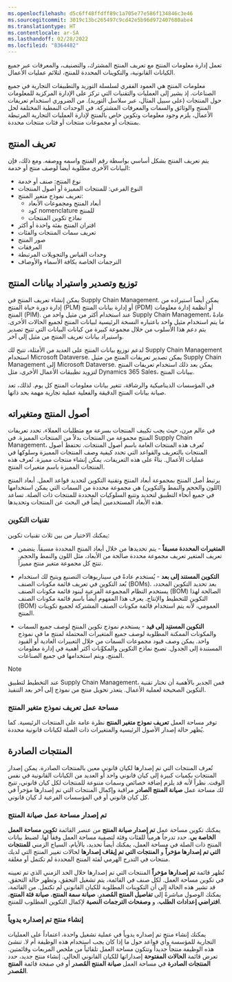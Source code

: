 ```yaml
---
ms.openlocfilehash: d5c6ff48ffdff89c1a705e77e586f134846c3e46
ms.sourcegitcommit: 3019c13bc265497c9cd42e5b96d972407680abe4
ms.translationtype: HT
ms.contentlocale: ar-SA
ms.lasthandoff: 02/28/2022
ms.locfileid: "8364482"
---
```

تعمل إدارة معلومات المنتج مع تعريف المنتج المشترك، والتصنيف، والمعرفات عبر جميع الكيانات القانونية، والتكوينات المحددة للمنتج، لتلائم عمليات الأعمال.

معلومات المنتج هي العمود الفقري لسلسلة التوريد والتطبيقات التجارية في جميع الصناعات. إذ يشير إلى العمليات والتقنيات التي تركز على الإدارة المركزية للمعلومات حول المنتجات (على سبيل المثال، عبر سلاسل التوريد). من الضروري استخدام تعريفات المنتج والوثائق والسمات والمعرفات المشتركة. في الوحدات النمطية المختلفة لحل الأعمال، يلزم وجود معلومات وتكوين خاص بالمنتج لإدارة العمليات التجارية المرتبطة بمنتجات أو مجموعات منتجات أو فئات منتجات محددة.

## <a name="product-definition"></a>تعريف المنتج
يتم تعريف المنتج بشكل أساسي بواسطة رقم المنتج واسمه ووصفه. ومع ذلك، فإن البيانات الأخرى مطلوبة أيضاً لوصف منتج أو خدمة:

- نوع المنتج: صنف أو خدمة
- النوع الفرعي: للمنتجات المميزة أو أصول المنتجات
- تعريف نموذج متغير المنتج:
    - أبعاد المنتج ومجموعات الأبعاد
    - كود nomenclature للمنتج
    - نماذج تكوين المنتجات
- اقتران المنتج بفئة واحدة أو أكثر
- تعريف سمات المنتجات والفئات
- صور المنتج
- المرفقات‬
- وحدات القياس والتحويلات المرتبطة
- الترجمات الخاصة بكافة الأسماء والأوصاف

## <a name="distribution-export-and-import-of-product-data"></a>توزيع وتصدير واستيراد بيانات المنتج
يمكن إنشاء تعريف المنتج في Supply Chain Management. يمكن أيضاً استيراده من إدارة دورة حياة المنتج (PLM) أو إدارة بيانات المنتج (PDM) أو أنظمة إدارة معلومات المنتج (PIM). عند استخدام أكثر من مثيل واحد من Supply Chain Management، عادةً ما يتم استخدام مثيل واحد باعتباره النسخة الرئيسية لبيانات المنتج لجميع الحالات الأخرى. يتم دعم هذا الأسلوب من خلال مجموعة كبيرة من كيانات البيانات التي تتيح تصدير واستيراد بيانات تعريف المنتج من مثيل إلى آخر.

لدعم توزيع بيانات المنتج على العديد من الأمثلة، تتيح لك Supply Chain Management استخدام Microsoft Dataverse. يمكن تصدير تعريفات المنتج من مثيل Supply Chain Management إلى Microsoft Dataverse. يمكن بعد ذلك استخدام تعريفات المنتج لتزويد تطبيقات الأعمال الأخرى، مثل Dynamics 365 Sales، ببيانات المنتج.

في المؤسسات الديناميكية والرشاقة، تتغير بيانات معلومات المنتج كل يوم. لذلك، تعد صيانة بيانات المنتج الدقيقة والفعلية عملية تجارية مهمة بحد ذاتها.

## <a name="product-masters-and-product-variants"></a>أصول المنتج ومتغيراته
في عالم مرن، حيث يجب تكييف المنتجات بسرعة مع متطلبات العملاء، تحدد تعريفات المنتج مجموعة من المنتجات بدلاً من المنتجات المميزة. في Supply Chain Management، تُعرف هذه المنتجات العامة باسم أصول المنتجات. تحتفظ أصول المنتجات بالتعريف والقواعد التي تحدد كيفية وصف المنتجات المميزة وسلوكها في عمليات الأعمال. بناءً على هذه التعريفات، يمكن إنشاء منتجات مميزة. تُعرف هذه المنتجات المميزة باسم متغيرات المنتج.

يرتبط أصل المنتج بمجموعة أبعاد المنتج وتقنية التكوين لتحديد قواعد العمل. أبعاد المنتج (اللون والحجم والنمط والتكوين) هي مجموعة محددة من السمات التي يمكن استخدامها في جميع أنحاء التطبيق لتحديد وتتبع السلوكيات المحددة للمنتجات ذات الصلة. تساعد هذه الأبعاد المستخدمين أيضاً في البحث عن المنتجات وتحديدها.

### <a name="configuration-technologies"></a>تقنيات التكوين
يمكنك الاختيار من بين ثلاث تقنيات تكوين:

- **المتغيرات المحددة مسبقاً** - يتم تحديدها من خلال أبعاد المنتج المحددة مسبقاً. يتضمن تعريف المتغير تعريف مجموعة محددة صالحة من الأبعاد، مثل اللون والنمط والحجم. تنتج كل مجموعة متغير منتج مميزاً.

- **التكوين المستند إلى بعد** - يُستخدم عادةً في سيناريوهات التصنيع ويتيح لك استخدام بُعد التكوين في تعريف قائمة مكونات الصنف (BOMs). بعد تحديد التكوين المحدد، يستخدم النظام المجموعة الفرعية لبنود قائمة مكونات الصنف (BOM) الصالحة لهذا التكوين للتخطيط والإنتاج. يعرف هذا المفهوم أيضاً باسم قائمة مكونات الصنف (BOM) العمومي، لأنه يتم استخدام قائمة مكونات الصنف المشتركة لجميع تكوينات المنتج.

- **التكوين المستنِد إلى قيد** - يستخدم نموذج تكوين المنتج لوصف جميع السمات والمكونات الممكنة المطلوبة لوصف جميع المتغيرات المحتملة لمنتج ما في نموذج واحد. يمكن وصف قيود مجموعات السمات من خلال التعبيرات العادية أو القيود المستندة إلى الجدول. تصبح نماذج التكوين والمكوِّنات أكثر أهمية في إدارة معلومات المنتج، ويتم استخدامها في جميع الصناعات.

> [!NOTE]
> عند التخطيط لتطبيق Supply Chain Management، فمن الجدير بالأهمية أن تختار تقنية التكوين الصحيحة لعملية الأعمال. يتعذر تحويل منتج من نموذج إلى آخر بعد التنفيذ.

### <a name="product-variant-model-definition-workspace"></a>مساحة عمل تعريف نموذج متغير المنتج
توفر مساحة العمل **تعريف نموذج متغير المنتج** نظرة عامة على المنتجات الرئيسية. كما يُظهر حالة إصدار الأصول الرئيسية والمتغيرات ذات الصلة لكيانات قانونية محددة.

## <a name="released-products"></a>المنتجات الصادرة
تُعرف المنتجات التي تم إصدارها لكيان قانوني معين بالمنتجات الصادرة. يمكن إصدار المنتجات بكميات كبيرة إلى كيان قانوني واحد أو العديد من الكيانات القانونية في نفس الوقت. نظراً لأنه قد يلزم إضافة خصائص وسمات متنوعة للمنتجات لكل كيان قانوني، تتيح لك مساحة عمل **صيانة المنتج الصادر** مراقبة وإكمال المنتجات التي تم إصدارها مؤخراً في كل كيان قانوني أو في المؤسسات الفرعية لـ كيان قانوني.

### <a name="released-product-maintenance-workspace"></a>تم إصدار مساحة عمل صيانة المنتج

يمكنك تكوين مساحة عمل **تم إصدار صيانة المنتج** من عنصر القائمة **تكوين مساحة العمل الخاصة بي**. حدد تدرجاً هرمياً للفئات وفئة لتصفية مساحة العمل وفقاً لها. لضبط بيانات المنتج ذات الصلة في مساحة العمل، يمكنك أيضاً تحديد، بالأيام، السياج الزمني **للمنتجات التي تم إصدارها مؤخراً** و **المنتجات التي تم إيقاف إصدارها** لحالات تغيير المنتج التي لديك منتجات في التدرج الهرمي لفئة المنتج المحددة لم تكتمل أو مغلقة. 

تُظهر قائمة **تم إصدارها مؤخراً** المنتجات التي تم إصدارها خلال الحد الزمني الذي تم تعيينه في تكوين مساحة العمل. لكل صنف في القائمة، يتم تشغيل التحقق، وتظهر حالة التحقق. قد تشير هذه الحالة إلى أن التكوينات المطلوبة للكيان القانوني لم تكتمل. من القائمة، يمكنك الوصول مباشرةً إلى **تفاصيل المنتج المُصدر**، **صيانة سمة المنتج**، **صيانة فئة المنتج**، **افتراضي إعدادات الطلب**، و **وصفحات الترجمات النصية** لإكمال التكوين المطلوب للمنتج.

### <a name="manually-creating-a-new-released-product"></a>إنشاء منتج تم إصداره يدوياً
يمكنك إنشاء منتج تم إصداره يدوياً في عملية تشغيل واحدة، اعتماداً على العمليات التجارية للمؤسسة وأي قواعد حول ما إذا كان يجب استخدام هذه الوظيفة أم لا. تنشئ هذه الوظيفة منتجاً جديداً وتتكون مساحة العمل تلقائياً من ملخص المربعات وقائمتين. تعرض قائمة **الحالات المفتوحة** إصداراتها للكيان القانوني الحالي. إنشاء منتج جديد، حدد **المنتجات الصادرة** في مساحة العمل **صيانة المنتج المُصدر** أو في صفحة قائمة **المنتج المُصدر**.
